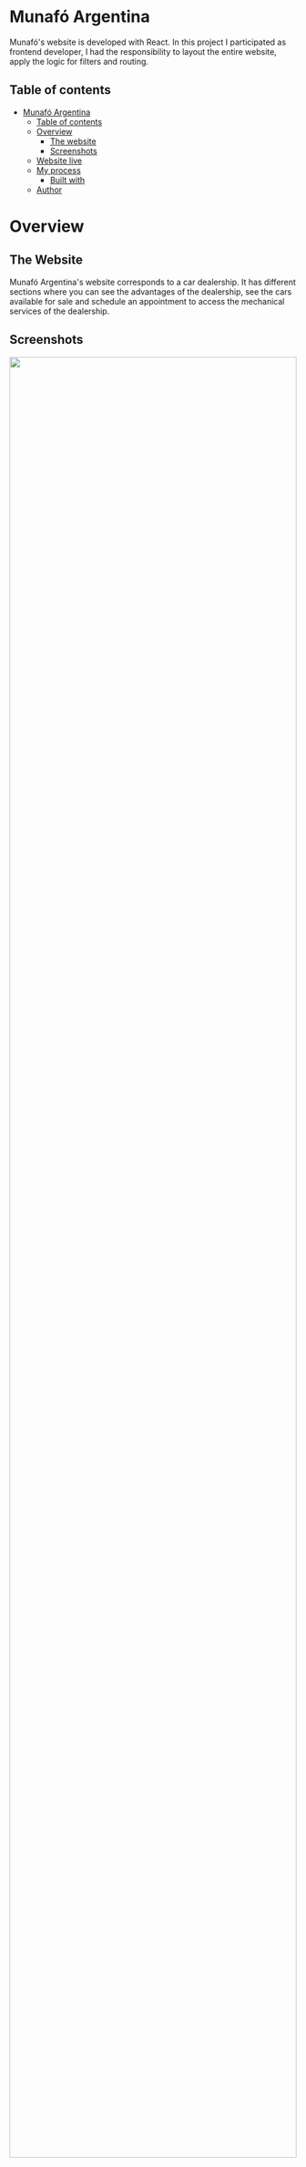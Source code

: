 # Munafó Argentina
Munafó's website is developed with React. In this project I participated as frontend developer, I had the responsibility to layout the entire website, apply the logic for filters and routing. 

## Table of contents

- [Munafó Argentina](#munafó-argentina)
  - [Table of contents](#table-of-contents)
  - [Overview](#overview)
    - [The website](#the-website)
    - [Screenshots](#screenshots)
  - [Website live](#website-live)
  - [My process](#my-process)
    - [Built with](#built-with)
  - [Author](#author)

# Overview
## The Website 
Munafó Argentina's website corresponds to a car dealership. It has different sections where you can see the advantages of the dealership, see the cars available for sale and schedule an appointment to access the mechanical services of the dealership. 
## Screenshots
<img src="public/desktop_screenshot1" width="100%" height="90%">
<img src="public/desktop_screenshot2" width="100%" height="90%">
Desktop Version
<img src="public/mobile_screenshot1" width="100%" height="90%">
<img src="public/mobile_screenshot1" width="100%" height="90%">
Mobile Version
# [Website live](https://concesionario-arg.vercel.app/)
## My process
React + TailwindCSS was used for the development of this website. The approach was to work using reusable components in the website to take advantage of working with a framework like React. 
## Author

- Email: [cesararaujo.perez@gmail.com](mailto:cesararaujo.perez@gmail.com)
- Fiverr: [@araujo\_](https://www.fiverr.com/araujo_)
- Upwork: [César Araujo](https://www.upwork.com/freelancers/~0131c3e9d8794f3c24)

